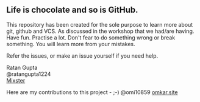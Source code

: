 ## Life is chocolate and so is GitHub.

This repository has been created for the sole purpose to learn more about git, github and VCS. As discussed in the workshop that we had/are having.
Have fun. Practise a lot. Don't fear to do something wrong or break something.
You will learn more from your mistakes.

Refer the issues, or make an issue yourself if you need help.

Ratan Gupta  
@ratangupta1224  
[Mixster](www.mixstersite.wordpress.com)

Here are my contributions to this project - ;-)
@omi10859
[omkar.site](omkar.site)
